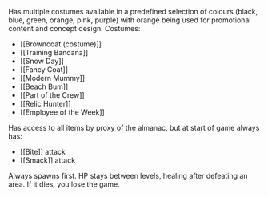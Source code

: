 Has multiple costumes available in a predefined selection of colours (black, blue, green, orange, pink, purple) with orange being used for promotional content and concept design.
Costumes:
- [[Browncoat (costume)]]
- [[Training Bandana]]
- [[Snow Day]]
- [[Fancy Coat]]
- [[Modern Mummy]]
- [[Beach Bum]]
- [[Part of the Crew]]
- [[Relic Hunter]]
- [[Employee of the Week]]

Has access to all items by proxy of the almanac, but at start of game always has:
- [[Bite]] attack
- [[Smack]] attack

Always spawns first. HP stays between levels, healing after defeating an area. If it dies, you lose the game.
